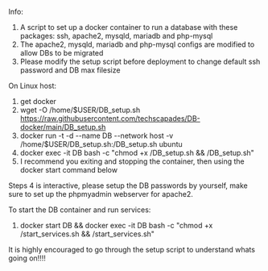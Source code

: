 Info:
1. A script to set up a docker container to run a database with these packages: ssh, apache2, mysqld, mariadb and php-mysql
2. The apache2, mysqld, mariadb and php-mysql configs are modified to allow DBs to be migrated
3. Please modify the setup script before deployment to change default ssh password and DB max filesize


On Linux host:
1. get docker
2. wget -O /home/$USER/DB_setup.sh https://raw.githubusercontent.com/techscapades/DB-docker/main/DB_setup.sh
3. docker run -t -d --name DB --network host -v /home/$USER/DB_setup.sh:/DB_setup.sh ubuntu
4. docker exec -it DB bash -c "chmod +x /DB_setup.sh && /DB_setup.sh"
5. I recommend you exiting and stopping the container, then using the docker start command below

Steps 4 is interactive, please setup the DB passwords by yourself, make sure to set up the phpmyadmin webserver for apache2.

To start the DB container and run services:
1. docker start DB && docker exec -it DB bash -c "chmod +x /start_services.sh && /start_services.sh"


It is highly encouraged to go through the setup script to understand whats going on!!!!

